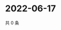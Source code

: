 # 2022-06-17

共 0 条

<!-- BEGIN WEIBO -->
<!-- 最后更新时间 Fri Jun 17 2022 18:17:10 GMT+0800 (China Standard Time) -->

<!-- END WEIBO -->
